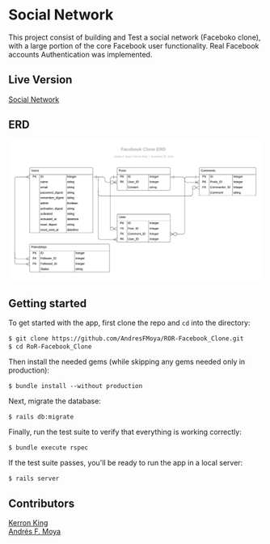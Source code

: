# Social Network
This project consist of building and Test a social network (Faceboko clone), with a large portion of the core Facebook user functionality. Real Facebook accounts Authentication was implemented.

## Live Version

[Social Network](https://frozen-hamlet-01864.herokuapp.com) 

## ERD
![ERD](lib/assets/Facebook_Clone_ERD.jpg)

## Getting started
  
  To get started with the app, first clone the repo and `cd` into the directory:
  
  ```
  $ git clone https://github.com/AndresFMoya/ROR-Facebook_Clone.git
  $ cd RoR-Facebook_Clone
  ```
  
  Then install the needed gems (while skipping any gems needed only in production):
  
  ```
  $ bundle install --without production
  ```
  
  Next, migrate the database:
  
  ```
  $ rails db:migrate
  ```
  
  Finally, run the test suite to verify that everything is working correctly:
  
  ```
  $ bundle execute rspec
  ```
  
  If the test suite passes, you'll be ready to run the app in a local server:
  
  ```
  $ rails server
  ```

## Contributors
[Kerron King](https://github.com/KerronKing)  
[Andrés F. Moya](https://github.com/AndresFMoya)